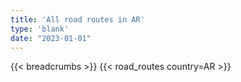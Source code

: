 ```yaml
---
title: 'All road routes in AR'
type: 'blank'
date: "2023-01-01"
---
```


{{< breadcrumbs >}}
{{< road_routes country=AR >}}
